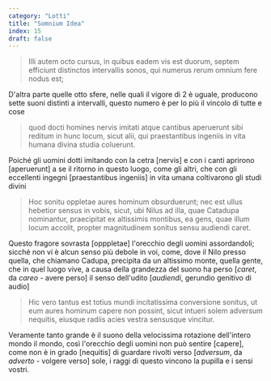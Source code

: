 ```yaml
---
category: "Lotti"
title: "Somnium Idea"
index: 15
draft: false
---
```


> Illi autem octo cursus, in quibus eadem vis est duorum, septem efficiunt distinctos intervallis sonos, qui numerus rerum omnium fere nodus est;

D'altra parte quelle otto sfere, nelle quali il vigore di 2 è uguale, producono sette suoni distinti a intervalli, questo numero è per lo più il vincolo di tutte e cose

>  quod docti homines nervis imitati atque cantibus aperuerunt sibi reditum in hunc locum, sicut alii, qui praestantibus ingeniis in vita humana divina studia coluerunt. 

Poiché gli uomini dotti imitando con la cetra [nervis] e con i canti aprirono [aperuerunt] a se il ritorno in questo luogo, come gli altri, che con gli eccellenti ingegni [praestantibus ingeniis] in vita umana coltivarono gli studi divini

> Hoc sonitu oppletae aures hominum obsurduerunt; nec est ullus hebetior sensus in vobis, sicut, ubi Nilus ad illa, quae Catadupa nominantur, praecipitat ex altissimis montibus, ea gens, quae illum locum accolit, propter magnitudinem sonitus sensu audiendi caret.

Questo fragore sovrasta [opppletae] l'orecchio degli uomini assordandoli; sicché non vi è alcun senso più debole in voi, come, dove il Nilo presso quella, che chiamano Cadupa, precipita da un altissimo monte, quella gente, che in quel luogo vive, a causa della grandezza del suono ha perso [*caret*, da *careo* - avere perso] il senso dell'udito [*audiendi*, gerundio genitivo di audio]

> Hic vero tantus est totius mundi incitatissima conversione sonitus, ut eum aures hominum capere non possint, sicut intueri solem adversum nequitis, eiusque radiis acies vestra sensusque vincitur.

Veramente tanto grande è il suono della velocissima rotazione dell'intero mondo il mondo, così l'orecchio degli uomini non può sentire [capere], come non è in grado [nequitis] di guardare rivolti verso [*adversum*, da *adverto* - volgere verso] sole, i raggi di questo vincono la pupilla e i sensi vostri.